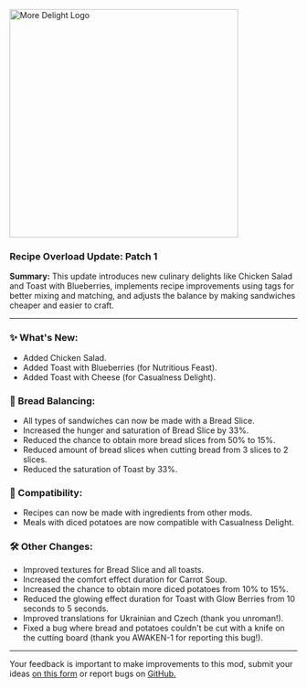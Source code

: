 <p align="left"><img src="https://cdn.modrinth.com/data/znHQQtuU/images/69377ff53f97891530ffc2e042c5c8f41693e1db.png" alt="More Delight Logo" width="400">

<h3>Recipe Overload Update: Patch 1</h3>
<p><b>Summary:</b> This update introduces new culinary delights like Chicken Salad and Toast with Blueberries, implements recipe improvements using tags for better mixing and matching, and adjusts the balance by making sandwiches cheaper and easier to craft.</p>
<hr/>

<h3>✨ What's New:</h3>
<ul>
  <li>Added Chicken Salad.</li>
  <li>Added Toast with Blueberries (for Nutritious Feast).</li>
  <li>Added Toast with Cheese (for Casualness Delight).</li>
</ul>

<h3>🍞 Bread Balancing:</h3>
<ul>
  <li>All types of sandwiches can now be made with a Bread Slice.</li>
  <li>Increased the hunger and saturation of Bread Slice by 33%.</li>
  <li>Reduced the chance to obtain more bread slices from 50% to 15%.</li>
  <li>Reduced amount of bread slices when cutting bread from 3 slices to 2 slices.</li>
  <li>Reduced the saturation of Toast by 33%.</li>
</ul>

<h3>🧩 Compatibility:</h3>
<ul>
  <li>Recipes can now be made with ingredients from other mods.</li>
  <li>Meals with diced potatoes are now compatible with Casualness Delight.</li>
</ul>

<h3>🛠️ Other Changes:</h3>
<ul>
  <li>Improved textures for Bread Slice and all toasts.</li>
  <li>Increased the comfort effect duration for Carrot Soup.</li>
  <li>Increased the chance to obtain more diced potatoes from 10% to 15%.</li>
  <li>Reduced the glowing effect duration for Toast with Glow Berries from 10 seconds to 5 seconds.</li>
  <li>Improved translations for Ukrainian and Czech (thank you unroman!).</li>
  <li>Fixed a bug where bread and potatoes couldn't be cut with a knife on the cutting board (thank you AWAKEN-1 for reporting this bug!).</li>
</ul>
<hr/>

<p>Your feedback is important to make improvements to this mod, submit your ideas <a href="https://forms.gle/jFshSk3QeH6pqM9E6">on this form</a> or report bugs on <a href="https://github.com/axperty/moredelight-fabric/issues">GitHub.</a></p>
